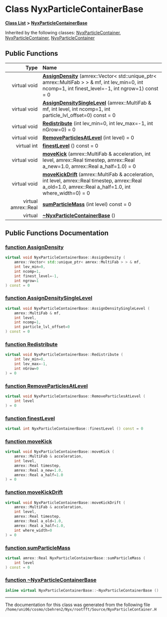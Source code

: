 
# Class NyxParticleContainerBase


[**Class List**](annotated.md) **>** [**NyxParticleContainerBase**](classNyxParticleContainerBase.md)










Inherited by the following classes: [NyxParticleContainer](classNyxParticleContainer.md),  [NyxParticleContainer](classNyxParticleContainer.md),  [NyxParticleContainer](classNyxParticleContainer.md)










## Public Functions

| Type | Name |
| ---: | :--- |
| virtual void | [**AssignDensity**](classNyxParticleContainerBase.md#function-assigndensity) (amrex::Vector&lt; std::unique\_ptr&lt; amrex::MultiFab &gt; &gt; & mf, int lev\_min=0, int ncomp=1, int finest\_level=-1, int ngrow=1) const = 0<br> |
| virtual void | [**AssignDensitySingleLevel**](classNyxParticleContainerBase.md#function-assigndensitysinglelevel) (amrex::MultiFab & mf, int level, int ncomp=1, int particle\_lvl\_offset=0) const = 0<br> |
| virtual void | [**Redistribute**](classNyxParticleContainerBase.md#function-redistribute) (int lev\_min=0, int lev\_max=-1, int nGrow=0) = 0<br> |
| virtual void | [**RemoveParticlesAtLevel**](classNyxParticleContainerBase.md#function-removeparticlesatlevel) (int level) = 0<br> |
| virtual int | [**finestLevel**](classNyxParticleContainerBase.md#function-finestlevel) () const = 0<br> |
| virtual void | [**moveKick**](classNyxParticleContainerBase.md#function-movekick) (amrex::MultiFab & acceleration, int level, amrex::Real timestep, amrex::Real a\_new=1.0, amrex::Real a\_half=1.0) = 0<br> |
| virtual void | [**moveKickDrift**](classNyxParticleContainerBase.md#function-movekickdrift) (amrex::MultiFab & acceleration, int level, amrex::Real timestep, amrex::Real a\_old=1.0, amrex::Real a\_half=1.0, int where\_width=0) = 0<br> |
| virtual amrex::Real | [**sumParticleMass**](classNyxParticleContainerBase.md#function-sumparticlemass) (int level) const = 0<br> |
| virtual  | [**~NyxParticleContainerBase**](classNyxParticleContainerBase.md#function-nyxparticlecontainerbase) () <br> |








## Public Functions Documentation


### <a href="#function-assigndensity" id="function-assigndensity">function AssignDensity </a>


```cpp
virtual void NyxParticleContainerBase::AssignDensity (
    amrex::Vector< std::unique_ptr< amrex::MultiFab > > & mf,
    int lev_min=0,
    int ncomp=1,
    int finest_level=-1,
    int ngrow=1
) const = 0
```



### <a href="#function-assigndensitysinglelevel" id="function-assigndensitysinglelevel">function AssignDensitySingleLevel </a>


```cpp
virtual void NyxParticleContainerBase::AssignDensitySingleLevel (
    amrex::MultiFab & mf,
    int level,
    int ncomp=1,
    int particle_lvl_offset=0
) const = 0
```



### <a href="#function-redistribute" id="function-redistribute">function Redistribute </a>


```cpp
virtual void NyxParticleContainerBase::Redistribute (
    int lev_min=0,
    int lev_max=-1,
    int nGrow=0
) = 0
```



### <a href="#function-removeparticlesatlevel" id="function-removeparticlesatlevel">function RemoveParticlesAtLevel </a>


```cpp
virtual void NyxParticleContainerBase::RemoveParticlesAtLevel (
    int level
) = 0
```



### <a href="#function-finestlevel" id="function-finestlevel">function finestLevel </a>


```cpp
virtual int NyxParticleContainerBase::finestLevel () const = 0
```



### <a href="#function-movekick" id="function-movekick">function moveKick </a>


```cpp
virtual void NyxParticleContainerBase::moveKick (
    amrex::MultiFab & acceleration,
    int level,
    amrex::Real timestep,
    amrex::Real a_new=1.0,
    amrex::Real a_half=1.0
) = 0
```



### <a href="#function-movekickdrift" id="function-movekickdrift">function moveKickDrift </a>


```cpp
virtual void NyxParticleContainerBase::moveKickDrift (
    amrex::MultiFab & acceleration,
    int level,
    amrex::Real timestep,
    amrex::Real a_old=1.0,
    amrex::Real a_half=1.0,
    int where_width=0
) = 0
```



### <a href="#function-sumparticlemass" id="function-sumparticlemass">function sumParticleMass </a>


```cpp
virtual amrex::Real NyxParticleContainerBase::sumParticleMass (
    int level
) const = 0
```



### <a href="#function-nyxparticlecontainerbase" id="function-nyxparticlecontainerbase">function ~NyxParticleContainerBase </a>


```cpp
inline virtual NyxParticleContainerBase::~NyxParticleContainerBase () 
```



------------------------------
The documentation for this class was generated from the following file `/home/uni06/cosmo/cbehren2/Nyx/rootfft/Source/NyxParticleContainer.H`
